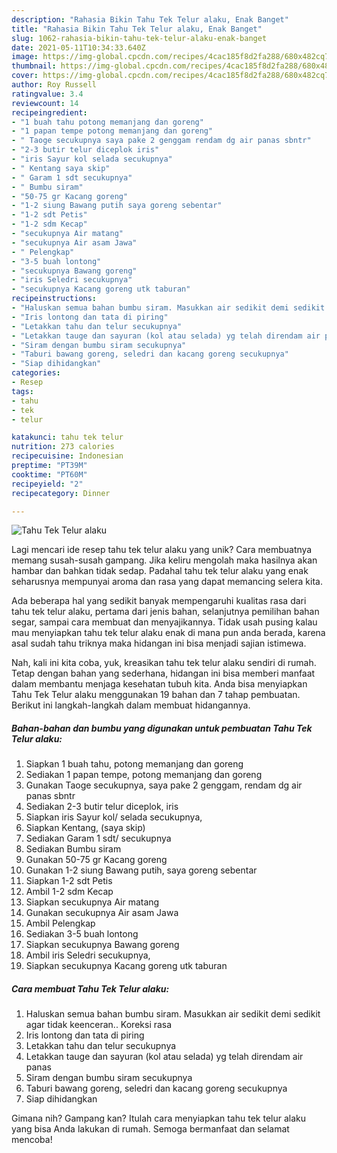 ```yaml
---
description: "Rahasia Bikin Tahu Tek Telur alaku, Enak Banget"
title: "Rahasia Bikin Tahu Tek Telur alaku, Enak Banget"
slug: 1062-rahasia-bikin-tahu-tek-telur-alaku-enak-banget
date: 2021-05-11T10:34:33.640Z
image: https://img-global.cpcdn.com/recipes/4cac185f8d2fa288/680x482cq70/tahu-tek-telur-alaku-foto-resep-utama.jpg
thumbnail: https://img-global.cpcdn.com/recipes/4cac185f8d2fa288/680x482cq70/tahu-tek-telur-alaku-foto-resep-utama.jpg
cover: https://img-global.cpcdn.com/recipes/4cac185f8d2fa288/680x482cq70/tahu-tek-telur-alaku-foto-resep-utama.jpg
author: Roy Russell
ratingvalue: 3.4
reviewcount: 14
recipeingredient:
- "1 buah tahu potong memanjang dan goreng"
- "1 papan tempe potong memanjang dan goreng"
- " Taoge secukupnya saya pake 2 genggam rendam dg air panas sbntr"
- "2-3 butir telur diceplok iris"
- "iris Sayur kol selada secukupnya"
- " Kentang saya skip"
- " Garam 1 sdt secukupnya"
- " Bumbu siram"
- "50-75 gr Kacang goreng"
- "1-2 siung Bawang putih saya goreng sebentar"
- "1-2 sdt Petis"
- "1-2 sdm Kecap"
- "secukupnya Air matang"
- "secukupnya Air asam Jawa"
- " Pelengkap"
- "3-5 buah lontong"
- "secukupnya Bawang goreng"
- "iris Seledri secukupnya"
- "secukupnya Kacang goreng utk taburan"
recipeinstructions:
- "Haluskan semua bahan bumbu siram. Masukkan air sedikit demi sedikit agar tidak keenceran.. Koreksi rasa"
- "Iris lontong dan tata di piring"
- "Letakkan tahu dan telur secukupnya"
- "Letakkan tauge dan sayuran (kol atau selada) yg telah direndam air panas"
- "Siram dengan bumbu siram secukupnya"
- "Taburi bawang goreng, seledri dan kacang goreng secukupnya"
- "Siap dihidangkan"
categories:
- Resep
tags:
- tahu
- tek
- telur

katakunci: tahu tek telur 
nutrition: 273 calories
recipecuisine: Indonesian
preptime: "PT39M"
cooktime: "PT60M"
recipeyield: "2"
recipecategory: Dinner

---
```



![Tahu Tek Telur alaku](https://img-global.cpcdn.com/recipes/4cac185f8d2fa288/680x482cq70/tahu-tek-telur-alaku-foto-resep-utama.jpg)

Lagi mencari ide resep tahu tek telur alaku yang unik? Cara membuatnya memang susah-susah gampang. Jika keliru mengolah maka hasilnya akan hambar dan bahkan tidak sedap. Padahal tahu tek telur alaku yang enak seharusnya mempunyai aroma dan rasa yang dapat memancing selera kita.

Ada beberapa hal yang sedikit banyak mempengaruhi kualitas rasa dari tahu tek telur alaku, pertama dari jenis bahan, selanjutnya pemilihan bahan segar, sampai cara membuat dan menyajikannya. Tidak usah pusing kalau mau menyiapkan tahu tek telur alaku enak di mana pun anda berada, karena asal sudah tahu triknya maka hidangan ini bisa menjadi sajian istimewa.




Nah, kali ini kita coba, yuk, kreasikan tahu tek telur alaku sendiri di rumah. Tetap dengan bahan yang sederhana, hidangan ini bisa memberi manfaat dalam membantu menjaga kesehatan tubuh kita. Anda bisa menyiapkan Tahu Tek Telur alaku menggunakan 19 bahan dan 7 tahap pembuatan. Berikut ini langkah-langkah dalam membuat hidangannya.

<!--inarticleads1-->

##### Bahan-bahan dan bumbu yang digunakan untuk pembuatan Tahu Tek Telur alaku:

1. Siapkan 1 buah tahu, potong memanjang dan goreng
1. Sediakan 1 papan tempe, potong memanjang dan goreng
1. Gunakan  Taoge secukupnya, saya pake 2 genggam, rendam dg air panas sbntr
1. Sediakan 2-3 butir telur diceplok, iris
1. Siapkan iris Sayur kol/ selada secukupnya,
1. Siapkan  Kentang, (saya skip)
1. Sediakan  Garam 1 sdt/ secukupnya
1. Sediakan  Bumbu siram
1. Gunakan 50-75 gr Kacang goreng
1. Gunakan 1-2 siung Bawang putih, saya goreng sebentar
1. Siapkan 1-2 sdt Petis
1. Ambil 1-2 sdm Kecap
1. Siapkan secukupnya Air matang
1. Gunakan secukupnya Air asam Jawa
1. Ambil  Pelengkap
1. Sediakan 3-5 buah lontong
1. Siapkan secukupnya Bawang goreng
1. Ambil iris Seledri secukupnya,
1. Siapkan secukupnya Kacang goreng utk taburan




<!--inarticleads2-->

##### Cara membuat Tahu Tek Telur alaku:

1. Haluskan semua bahan bumbu siram. Masukkan air sedikit demi sedikit agar tidak keenceran.. Koreksi rasa
1. Iris lontong dan tata di piring
1. Letakkan tahu dan telur secukupnya
1. Letakkan tauge dan sayuran (kol atau selada) yg telah direndam air panas
1. Siram dengan bumbu siram secukupnya
1. Taburi bawang goreng, seledri dan kacang goreng secukupnya
1. Siap dihidangkan




Gimana nih? Gampang kan? Itulah cara menyiapkan tahu tek telur alaku yang bisa Anda lakukan di rumah. Semoga bermanfaat dan selamat mencoba!
